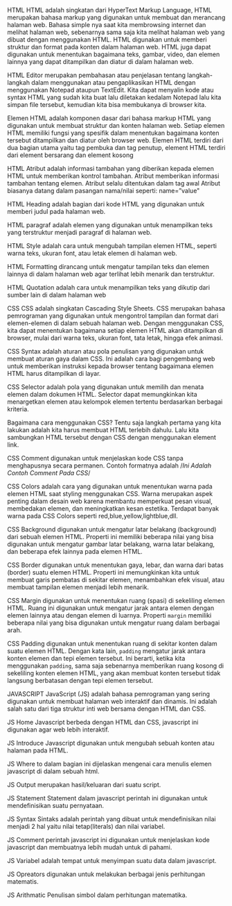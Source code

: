 HTML
HTML adalah singkatan dari HyperText Markup Language, HTML merupakan bahasa markup yang digunakan untuk membuat dan merancang halaman web. Bahasa simple nya saat kita membrowsing internet dan melihat halaman web, sebenarnya sama saja kita melihat halaman web yang dibuat dengan menggunakan HTML. HTML digunakan untuk memberi struktur dan format pada konten dalam halaman web. HTML juga dapat digunakan untuk menentukan bagaimana teks, gambar, video, dan elemen lainnya yang dapat ditampilkan dan diatur di dalam halaman web.

HTML Editor merupakan pembahasan atau penjelasan tentang langkah-langkah dalam menggunakan atau pengaplikasikan HTML dengan menggunakan Notepad ataupun TextEdit. Kita dapat menyalin kode atau syntax HTML yang sudah kita buat lalu diletakan kedalam Notepad lalu kita simpan file tersebut, kemudian kita bisa membukanya di browser kita.

Elemen HTML adalah komponen dasar dari bahasa markup HTML yang digunakan untuk membuat struktur dan konten halaman web. Setiap elemen HTML memiliki fungsi yang spesifik dalam menentukan bagaimana konten tersebut ditampilkan dan diatur oleh browser web. Elemen HTML terdiri dari dua bagian utama yaitu tag pembuka dan tag penutup, element HTML terdiri dari element bersarang dan element kosong

HTML Atribut adalah informasi tambahan yang diberikan kepada elemen HTML untuk memberikan kontrol tambahan. Atribut memberikan informasi tambahan tentang elemen. Atribut selalu ditentukan dalam tag awal Atribut biasanya datang dalam pasangan nama/nilai seperti: name=”value"

HTML Heading adalah bagian dari kode HTML yang digunakan untuk memberi judul pada halaman web.

HTML paragraf adalah elemen yang digunakan untuk menampilkan teks yang terstruktur menjadi paragraf di halaman web.

HTML Style adalah cara untuk mengubah tampilan elemen HTML, seperti warna teks, ukuran font, atau letak elemen di halaman web.

HTML Formatting dirancang untuk mengatur tampilan teks dan elemen lainnya di dalam halaman web agar terlihat lebih menarik dan terstruktur.

HTML Quotation adalah cara untuk menampilkan teks yang dikutip dari sumber lain di dalam halaman web

CSS
CSS adalah singkatan Cascading Style Sheets. CSS merupakan bahasa pemrograman yang digunakan untuk mengontrol tampilan dan format dari elemen-elemen di dalam sebuah halaman web. Dengan menggunakan CSS, kita dapat menentukan bagaimana setiap elemen HTML akan ditampilkan di browser, mulai dari warna teks, ukuran font, tata letak, hingga efek animasi.

CSS Syntax adalah aturan atau pola penulisan yang digunakan untuk membuat aturan gaya dalam CSS. Ini adalah cara bagi pengembang web untuk memberikan instruksi kepada browser tentang bagaimana elemen HTML harus ditampilkan di layar.

CSS Selector adalah pola yang digunakan untuk memilih dan menata elemen dalam dokumen HTML. Selector dapat memungkinkan kita menargetkan elemen atau kelompok elemen tertentu berdasarkan berbagai kriteria.

Bagaimana cara menggunakan CSS? Tentu saja langkah pertama yang kita lakukan adalah kita harus membuat HTML terlebih dahulu. Lalu kita sambungkan HTML tersebut dengan CSS dengan menggunakan element link.

CSS Comment digunakan untuk menjelaskan kode CSS tanpa menghapusnya secara permanen. 
Contoh formatnya adalah /*Ini Adalah Contoh Comment Pada CSS*/

CSS Colors adalah cara yang digunakan untuk menentukan warna pada elemen HTML saat styling menggunakan CSS. Warna merupakan aspek penting dalam desain web karena membantu memperkuat pesan visual, membedakan elemen, dan meningkatkan kesan estetika. Terdapat banyak warna pada CSS Colors seperti red,blue,yellow,lightblue,dll.

CSS Background digunakan untuk mengatur latar belakang (background) dari sebuah elemen HTML. Properti ini memiliki beberapa nilai yang bisa digunakan untuk mengatur gambar latar belakang, warna latar belakang, dan beberapa efek lainnya pada elemen HTML.

CSS Border digunakan untuk menentukan gaya, lebar, dan warna dari batas (border) suatu elemen HTML. Properti ini memungkinkan kita untuk membuat garis pembatas di sekitar elemen, menambahkan efek visual, atau membuat tampilan elemen menjadi lebih menarik.

CSS Margin digunakan untuk menentukan ruang (spasi) di sekeliling elemen HTML. Ruang ini digunakan untuk mengatur jarak antara elemen dengan elemen lainnya atau dengan elemen di luarnya. Properti `margin` memiliki beberapa nilai yang bisa digunakan untuk mengatur ruang dalam berbagai arah.

CSS Padding digunakan untuk menentukan ruang di sekitar konten dalam suatu elemen HTML. Dengan kata lain, `padding` mengatur jarak antara konten elemen dan tepi elemen tersebut. Ini berarti, ketika kita menggunakan `padding`, sama saja sebenarnya memberikan ruang kosong di sekeliling konten elemen HTML, yang akan membuat konten tersebut tidak langsung berbatasan dengan tepi elemen tersebut.

JAVASCRIPT
JavaScript (JS) adalah bahasa pemrograman yang sering digunakan untuk membuat halaman web interaktif dan dinamis. Ini adalah salah satu dari tiga struktur inti web bersama dengan HTML dan CSS.

JS Home Javascript berbeda dengan HTML dan CSS, javascript ini digunakan agar web lebih interaktif. 

JS Introduce Javascript digunakan untuk mengubah sebuah konten atau halaman pada HTML.

JS Where to dalam bagian ini dijelaskan mengenai cara menulis elemen javascript di dalam sebuah html.

JS Output merupakan hasil/keluaran dari suatu script.

JS Statement Statement dalam javascript perintah ini digunakan untuk mendefinisikan suatu pernyataan.

JS Syntax Sintaks adalah perintah yang dibuat untuk mendefinisikan nilai menjadi 2 hal yaitu nilai tetap(literals) dan nilai variabel.

JS Comment perintah javascript ini digunakan untuk menjelaskan kode javascript dan membuatnya lebih mudah untuk di pahami.

JS Variabel adalah tempat untuk menyimpan suatu data dalam javascript.

JS Opreators digunakan untuk melakukan berbagai jenis perhitungan matematis.

JS Arithmatic Penulisan simbol dalam perhitungan matematika.

